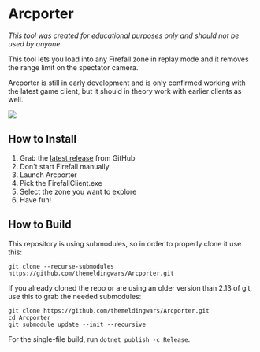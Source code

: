 # Arcporter

*This tool was created for educational purposes only and should not be used by anyone.*

This tool lets you load into any Firefall zone in replay mode and it removes the range limit on the spectator camera.

Arcporter is still in early development and is only confirmed working with the latest game client, but it should in theory work with earlier clients as well.

![](https://forums.themeldingwars.com/assets/uploads/files/arcporter.png)

## How to Install

1. Grab the [latest release](https://github.com/themeldingwars/Arcporter/releases/latest) from GitHub
2. Don't start Firefall manually
3. Launch Arcporter
4. Pick the FirefallClient.exe
5. Select the zone you want to explore
6. Have fun!

## How to Build

This repository is using submodules, so in order to properly clone it use this:

```
git clone --recurse-submodules https://github.com/themeldingwars/Arcporter.git
```

If you already cloned the repo or are using an older version than 2.13 of git, use this to grab the needed submodules:

```
git clone https://github.com/themeldingwars/Arcporter.git
cd Arcporter
git submodule update --init --recursive
```

For the single-file build, run `dotnet publish -c Release`.